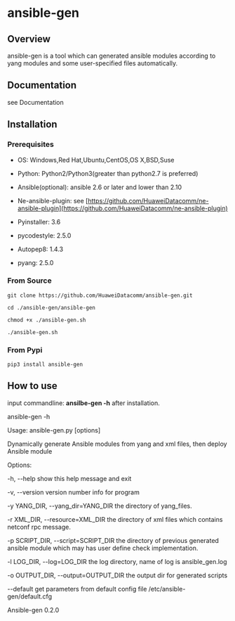 # **ansible-gen**

## **Overview**
ansible-gen is a tool which can generated ansible modules according to yang modules and some user-specified files automatically.

## **Documentation**
see Documentation

## **Installation**
### **Prerequisites**
- OS: Windows,Red Hat,Ubuntu,CentOS,OS X,BSD,Suse

- Python: Python2/Python3(greater than python2.7 is preferred)

- Ansible(optional): ansible 2.6 or later and lower than 2.10

- Ne-ansible-plugin: see [https://github.com/HuaweiDatacomm/ne-ansible-plugin](https://github.com/HuaweiDatacomm/ne-ansible-plugin)

- Pyinstaller: 3.6

- pycodestyle: 2.5.0

- Autopep8: 1.4.3

- pyang: 2.5.0


### **From Source**
`git clone https://github.com/HuaweiDatacomm/ansible-gen.git`

`cd ./ansible-gen/ansible-gen` 

`chmod +x ./ansible-gen.sh` 

`./ansible-gen.sh`

### **From Pypi**

`pip3 install ansible-gen`

## **How to use**
input commandline: **ansilbe-gen -h** after installation.

ansible-gen -h

Usage: ansible-gen.py [options]

Dynamically generate Ansible modules from yang and xml files, then deploy
Ansible module

Options:

  -h, --help            show this help message and exit

  -v, --version         version number info for program

  -y YANG_DIR, --yang_dir=YANG_DIR
                        the directory of yang_files.

  -r XML_DIR, --resource=XML_DIR
                        the directory of xml files which contains netconf rpc
                        message.

  -p SCRIPT_DIR, --script=SCRIPT_DIR
                        the directory of previous generated ansible module
                        which may has user define check implementation.

  -l LOG_DIR, --log=LOG_DIR
                        the log directory, name of log is ansible_gen.log

  -o OUTPUT_DIR, --output=OUTPUT_DIR
                        the output dir for generated scripts

  --default get parameters from default config file /etc/ansible-
                        gen/default.cfg

Ansible-gen 0.2.0

